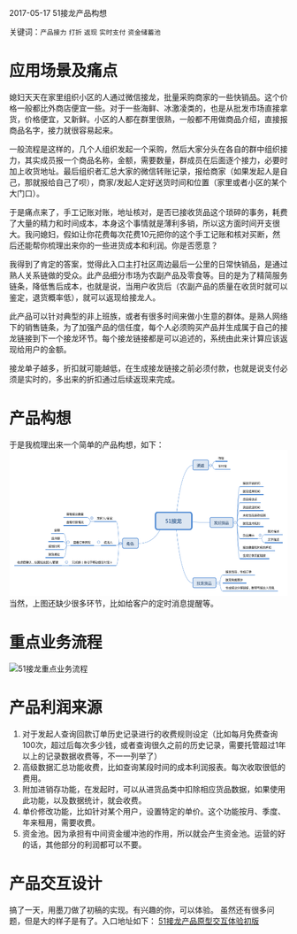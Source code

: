 2017-05-17 51接龙产品构想

关键词：`产品接力` `打折` `返现` `实时支付` `资金储蓄池`

# 应用场景及痛点
媳妇天天在家里组织小区的人通过微信接龙，批量采购商家的一些快销品。这个价格一般都比外商店便宜一些。对于一些海鲜、冰激凌类的，也是从批发市场直接拿货，价格便宜，又新鲜。小区的人都在群里很熟，一般都不用做商品介绍，直接报商品名字，接力就很容易起来。

一般流程是这样的，几个人组织发起一个采购，然后大家分头在各自的群中组织接力，其实成员报一个商品名称，金额，需要数量，群成员在后面逐个接力，必要时加上收货地址。最后组织者汇总大家的微信转账记录，报给商家（如果发起人是自己，那就报给自己了呗），商家/发起人定好送货时间和位置（家里或者小区的某个大门口）。

于是痛点来了，手工记账对账，地址核对，是否已接收货品这个琐碎的事务，耗费了大量的精力和时间成本，本身这个事情就是薄利多销，所以这方面时间开支很大。我问媳妇，假如让你花费每次花费10元把你的这个手工记账和核对买断，然后还能帮你梳理出来你的一些进货成本和利润。你是否愿意？

我得到了肯定的答案，觉得此入口主打社区周边最后一公里的日常快销品，是通过熟人关系链做的受众。此产品细分市场为农副产品及零食等。目的是为了精简服务链条，降低售后成本，也就是说，当用户收货后（农副产品的质量在收货时就可以鉴定，退货概率低），就可以返现给接龙人。

此产品可以针对典型的非上班族，或者有很多时间来做小生意的群体。是熟人网络下的销售链条，为了加强产品的信任度，每个人必须购买产品并生成属于自己的接龙链接到下一个接龙环节。每个接龙链接都是可以追述的，系统由此来计算应该返现给用户的金额。

接龙单子越多，折扣就可能越低，在生成接龙链接之前必须付款，也就是说支付必须是实时的，多出来的折扣通过后续返现来完成。

# 产品构想
于是我梳理出来一个简单的产品构想，如下：
![](/assets/51接龙.png)
当然，上图还缺少很多环节，比如给客户的定时消息提醒等。

# 重点业务流程

![51接龙重点业务流程](https://git.oschina.net/uploads/images/2017/0517/111012_8bd7d87f_438941.png "在这里输入图片标题")

# 产品利润来源
1. 对于发起人查询回款订单历史记录进行的收费规则设定（比如每月免费查询100次，超过后每次多少钱，或者查询很久之前的历史记录，需要托管超过1年以上的记录数据收费等，不一一列举了）
2. 高级数据汇总功能收费，比如查询某段时间的成本利润报表。每次收取很低的费用。
3. 附加进销存功能，在发起时，可以从进货品类中扣除相应货品数据，如果使用此功能，以及数据统计，就会收费。
4. 单价修改功能，比如针对某个用户，设置特定的单价。这个功能按月、季度、年来租用，需要收费。
5. 资金池。因为承担有中间资金缓冲池的作用，所以就会产生资金池。运营的好的话，其他部分的利润都可以不要。

# 产品交互设计
搞了一天，用墨刀做了初稿的实现。有兴趣的你，可以体验。
虽然还有很多问题，但是大的样子是有了。入口地址如下：
[51接龙产品原型交互体验初版](https://pro.modao.cc/app/71239ab3f1ad4e96fc9fdb41f4cae2c11f441313 "51接龙产品原型交互体验初版")